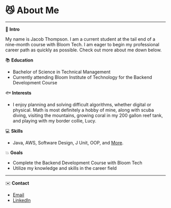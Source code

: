 # :smirk_cat: About Me 
---
:wave: **Intro** 

My name is Jacob Thompson. I am a current student at the tail end of a nine-month course with Bloom Tech. I am eager to begin my professional career path as quickly as possible. Check out more about me down below. 

:books: **Education** 
* Bachelor of Science in Technical Management
* Currently attending Bloom Institute of Technology for the Backend Development Course 

:fish: **Interests** 
* I enjoy planning and solving difficult algorithms, whether digital or physical. Math is most definitely a hobby of mine, along with scuba diving, visiting the mountains, growing coral in my 200 gallon reef tank, and playing with my border collie, Lucy. 

:computer: **Skills** 
* Java, AWS, Software Design, J Unit, OOP, and [More](https://www.linkedin.com/in/jmthompson-dev/details/skills/ "LinkedIn").

:boom: **Goals** 
* Complete the Backend Development Course with Bloom Tech
* Utilize my knowledge and skills in the career field
---
:envelope: **Contact** 
* [Email](mailto:jacobthompson.dev@gmail.com "gmail")
* [LinkedIn](https://www.linkedin.com/in/jmthompson-dev/ "LinkedIn")
